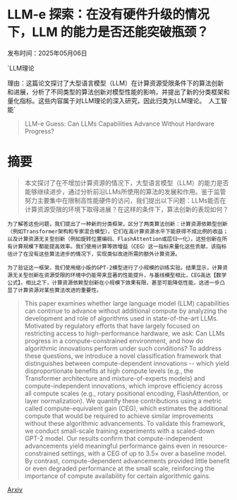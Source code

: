 # LLM-e 探索：在没有硬件升级的情况下，LLM 的能力是否还能突破瓶颈？

发布时间：2025年05月06日

`LLM理论

理由：这篇论文探讨了大型语言模型（LLM）在计算资源受限条件下的算法创新和进展，分析了不同类型的算法创新对模型性能的影响，并提出了新的分类框架和量化指标。这些内容属于对LLM理论的深入研究，因此归类为LLM理论。` `人工智能`

> LLM-e Guess: Can LLMs Capabilities Advance Without Hardware Progress?

# 摘要

> 本文探讨了在不增加计算资源的情况下，大型语言模型（LLM）的能力是否能够继续进步，通过分析前沿LLMs所使用的算法的发展和作用。鉴于监管努力主要集中在限制高性能硬件的访问，我们提出以下问题：LLMs能否在计算资源受限的环境下取得进展？在这样的条件下，算法创新的表现如何？

    为了解答这些问题，我们提出了一种新的分类框架，区分了两类算法创新：计算资源依赖型创新（例如Transformer架构和专家混合模型），它们在高计算资源水平下能获得不成比例的收益；以及计算资源无关型创新（例如旋转位置编码、FlashAttention或层归一化），这些创新在所有计算规模下都能提高效率。我们使用计算等效增益（CEG）这一指标来量化这些贡献，该指标估计了在没有这些算法进步的情况下，实现类似改进所需的额外计算资源。

    为了验证这一框架，我们使用缩小版的GPT-2模型进行了小规模的训练实验。结果显示，计算资源无关型创新在资源受限的环境中仍能带来显著的性能提升，与基线模型相比，CEG高达【数学公式】。相比之下，计算资源依赖型创新在小规模下效果有限，甚至可能降低性能，这进一步凸显了计算资源对某些算法改进的重要性。

> This paper examines whether large language model (LLM) capabilities can continue to advance without additional compute by analyzing the development and role of algorithms used in state-of-the-art LLMs. Motivated by regulatory efforts that have largely focused on restricting access to high-performance hardware, we ask: Can LLMs progress in a compute-constrained environment, and how do algorithmic innovations perform under such conditions?
  To address these questions, we introduce a novel classification framework that distinguishes between compute-dependent innovations -- which yield disproportionate benefits at high compute levels (e.g., the Transformer architecture and mixture-of-experts models) and compute-independent innovations, which improve efficiency across all compute scales (e.g., rotary positional encoding, FlashAttention, or layer normalization). We quantify these contributions using a metric called compute-equivalent gain (CEG), which estimates the additional compute that would be required to achieve similar improvements without these algorithmic advancements.
  To validate this framework, we conduct small-scale training experiments with a scaled-down GPT-2 model. Our results confirm that compute-independent advancements yield meaningful performance gains even in resource-constrained settings, with a CEG of up to $3.5\times$ over a baseline model. By contrast, compute-dependent advancements provided little benefit or even degraded performance at the small scale, reinforcing the importance of compute availability for certain algorithmic gains.

[Arxiv](https://arxiv.org/abs/2505.04075)